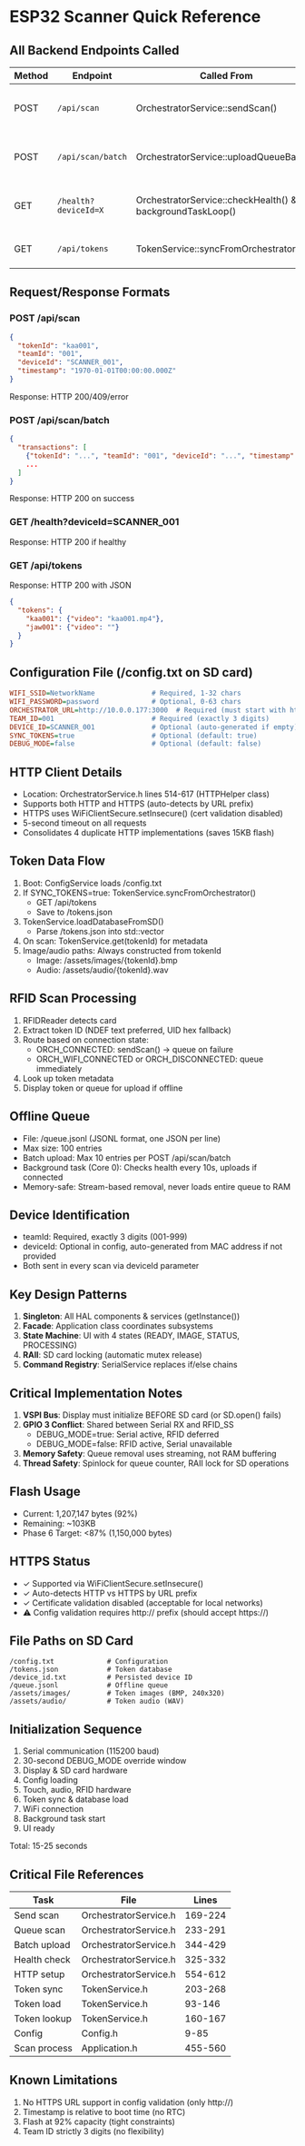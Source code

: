 # ESP32 Scanner Quick Reference

## All Backend Endpoints Called

| Method | Endpoint | Called From | Purpose |
|--------|----------|-------------|---------|
| POST | `/api/scan` | OrchestratorService::sendScan() | Send single RFID scan |
| POST | `/api/scan/batch` | OrchestratorService::uploadQueueBatch() | Batch upload (max 10) |
| GET | `/health?deviceId=X` | OrchestratorService::checkHealth() & backgroundTaskLoop() | Health check every 10s |
| GET | `/api/tokens` | TokenService::syncFromOrchestrator() | Token DB sync on boot |

## Request/Response Formats

### POST /api/scan
```json
{
  "tokenId": "kaa001",
  "teamId": "001",
  "deviceId": "SCANNER_001",
  "timestamp": "1970-01-01T00:00:00.000Z"
}
```
Response: HTTP 200/409/error

### POST /api/scan/batch
```json
{
  "transactions": [
    {"tokenId": "...", "teamId": "001", "deviceId": "...", "timestamp": "..."},
    ...
  ]
}
```
Response: HTTP 200 on success

### GET /health?deviceId=SCANNER_001
Response: HTTP 200 if healthy

### GET /api/tokens
Response: HTTP 200 with JSON
```json
{
  "tokens": {
    "kaa001": {"video": "kaa001.mp4"},
    "jaw001": {"video": ""}
  }
}
```

## Configuration File (/config.txt on SD card)

```ini
WIFI_SSID=NetworkName              # Required, 1-32 chars
WIFI_PASSWORD=password             # Optional, 0-63 chars
ORCHESTRATOR_URL=http://10.0.0.177:3000  # Required (must start with http://)
TEAM_ID=001                        # Required (exactly 3 digits)
DEVICE_ID=SCANNER_001              # Optional (auto-generated if empty)
SYNC_TOKENS=true                   # Optional (default: true)
DEBUG_MODE=false                   # Optional (default: false)
```

## HTTP Client Details

- Location: OrchestratorService.h lines 514-617 (HTTPHelper class)
- Supports both HTTP and HTTPS (auto-detects by URL prefix)
- HTTPS uses WiFiClientSecure.setInsecure() (cert validation disabled)
- 5-second timeout on all requests
- Consolidates 4 duplicate HTTP implementations (saves 15KB flash)

## Token Data Flow

1. Boot: ConfigService loads /config.txt
2. If SYNC_TOKENS=true: TokenService.syncFromOrchestrator() 
   - GET /api/tokens
   - Save to /tokens.json
3. TokenService.loadDatabaseFromSD()
   - Parse /tokens.json into std::vector<TokenMetadata>
4. On scan: TokenService.get(tokenId) for metadata
5. Image/audio paths: Always constructed from tokenId
   - Image: /assets/images/{tokenId}.bmp
   - Audio: /assets/audio/{tokenId}.wav

## RFID Scan Processing

1. RFIDReader detects card
2. Extract token ID (NDEF text preferred, UID hex fallback)
3. Route based on connection state:
   - ORCH_CONNECTED: sendScan() → queue on failure
   - ORCH_WIFI_CONNECTED or ORCH_DISCONNECTED: queue immediately
4. Look up token metadata
5. Display token or queue for upload if offline

## Offline Queue

- File: /queue.jsonl (JSONL format, one JSON per line)
- Max size: 100 entries
- Batch upload: Max 10 entries per POST /api/scan/batch
- Background task (Core 0): Checks health every 10s, uploads if connected
- Memory-safe: Stream-based removal, never loads entire queue to RAM

## Device Identification

- teamId: Required, exactly 3 digits (001-999)
- deviceId: Optional in config, auto-generated from MAC address if not provided
- Both sent in every scan via deviceId parameter

## Key Design Patterns

1. **Singleton**: All HAL components & services (getInstance())
2. **Facade**: Application class coordinates subsystems
3. **State Machine**: UI with 4 states (READY, IMAGE, STATUS, PROCESSING)
4. **RAII**: SD card locking (automatic mutex release)
5. **Command Registry**: SerialService replaces if/else chains

## Critical Implementation Notes

1. **VSPI Bus**: Display must initialize BEFORE SD card (or SD.open() fails)
2. **GPIO 3 Conflict**: Shared between Serial RX and RFID_SS
   - DEBUG_MODE=true: Serial active, RFID deferred
   - DEBUG_MODE=false: RFID active, Serial unavailable
3. **Memory Safety**: Queue removal uses streaming, not RAM buffering
4. **Thread Safety**: Spinlock for queue counter, RAII lock for SD operations

## Flash Usage

- Current: 1,207,147 bytes (92%)
- Remaining: ~103KB
- Phase 6 Target: <87% (1,150,000 bytes)

## HTTPS Status

- ✓ Supported via WiFiClientSecure.setInsecure()
- ✓ Auto-detects HTTP vs HTTPS by URL prefix
- ✓ Certificate validation disabled (acceptable for local networks)
- ⚠️ Config validation requires http:// prefix (should accept https://)

## File Paths on SD Card

```
/config.txt             # Configuration
/tokens.json            # Token database
/device_id.txt          # Persisted device ID
/queue.jsonl            # Offline queue
/assets/images/         # Token images (BMP, 240x320)
/assets/audio/          # Token audio (WAV)
```

## Initialization Sequence

1. Serial communication (115200 baud)
2. 30-second DEBUG_MODE override window
3. Display & SD card hardware
4. Config loading
5. Touch, audio, RFID hardware
6. Token sync & database load
7. WiFi connection
8. Background task start
9. UI ready

Total: 15-25 seconds

## Critical File References

| Task | File | Lines |
|------|------|-------|
| Send scan | OrchestratorService.h | 169-224 |
| Queue scan | OrchestratorService.h | 233-291 |
| Batch upload | OrchestratorService.h | 344-429 |
| Health check | OrchestratorService.h | 325-332 |
| HTTP setup | OrchestratorService.h | 554-612 |
| Token sync | TokenService.h | 203-268 |
| Token load | TokenService.h | 93-146 |
| Token lookup | TokenService.h | 160-167 |
| Config | Config.h | 9-85 |
| Scan process | Application.h | 455-560 |

## Known Limitations

1. No HTTPS URL support in config validation (only http://)
2. Timestamp is relative to boot time (no RTC)
3. Flash at 92% capacity (tight constraints)
4. Team ID strictly 3 digits (no flexibility)
